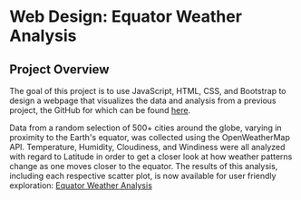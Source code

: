 # Web Design: Equator Weather Analysis

## Project Overview

The goal of this project is to use JavaScript, HTML, CSS, and Bootstrap to design a webpage that visualizes the data and analysis from a previous project, the GitHub for which can be found [here](https://github.com/jobrien1726/WeatherPy). 

Data from a random selection of 500+ cities around the globe, varying in proximity to the Earth's equator, was collected using the OpenWeatherMap API. Temperature, Humidity, Cloudiness, and Windiness were all analyzed with regard to Latitude in order to get a closer look at how weather patterns change as one moves closer to the equator. The results of this analysis, including each respective scatter plot, is now available for user friendly exploration: [Equator Weather Analysis](https://jobrien1726.github.io/web-design-challenge/)

